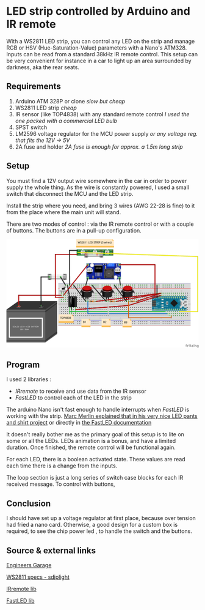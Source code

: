 # LED strip controlled by Arduino and IR remote

With a WS2811 LED strip, you can control any LED on the strip and manage RGB or HSV (Hue-Saturation-Value) parameters with a Nano's ATM328. Inputs can be read from a standard 38kHz IR remote control. This setup can be very convenient for instance in a car to light up an area surrounded by darkness, aka the rear seats.

## Requirements

1. Arduino ATM 328P or clone _slow but cheap_
2. WS2811 LED strip _cheap_
3. IR sensor (like TOP4838) with any standard remote control _I used the one packed with a commercial LED bulb_
4. SPST switch
5. LM2596 voltage regulator for the MCU power supply _or any voltage reg. that fits the 12V -> 5V_
6. 2A fuse and holder _2A fuse is enough for approx. a 1.5m long strip_

## Setup

You must find a 12V output wire somewhere in the car in order to power supply the whole thing. As the wire is constantly powered, I used a small switch that disconnect the MCU and the LED strip.

Install the strip where you need, and bring 3 wires (AWG 22-28 is fine) to it from the place where the main unit will stand.

There are two modes of control : via the IR remote control or with a couple of buttons. The buttons are in a pull-up configuration.

![pictures](docs/LED%20strip%20IR%20controlled%20_bb.png)

## Program

I used 2 libraries :

- _IRremote_ to receive and use data from the IR sensor
- _FastLED_ to control each of the LED in the strip

The arduino Nano isn't fast enough to handle interrupts when _FastLED_ is working with the strip. [Marc Merlin explained that in his very nice LED pants and shirt project](http://marc.merlins.org/perso/arduino/post_2017-04-03_Arduino-328P-Uno-Teensy3_1-ESP8266-ESP32-IR-and-Neopixels.html#IRneopixels) or directly in [the FastLED documentation](https://github.com/FastLED/FastLED/wiki/Interrupt-problems)

It doesn't really bother me as the primary goal of this setup is to lite on some or all the LEDs. LEDs animation is a bonus, and have a limited duration. Once finished, the remote control will be functional again.

For each LED, there is a boolean activated state. These values are read each time there is a change from the inputs.

The loop section is just a long series of switch case blocks for each IR received message. To control with buttons, 

## Conclusion

I should have set up a voltage regulator at first place, because over tension had fried a nano card.
Otherwise, a good design for a custom box is required, to see the chip power led , to handle the switch and the buttons.

## Source & external links

[Engineers Garage](https://www.engineersgarage.com/how-to-build-an-ir-remote-operated-rgb-led-strip-using-arduino/)

[WS2811 specs - sdiplight](https://www.sdiplight.com/flexible-ws2811-led-strip/)

[IRremote lib](https://github.com/Arduino-IRremote/Arduino-IRremote)

[FastLED lib](https://github.com/FastLED/FastLED)